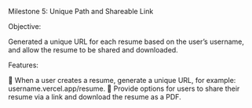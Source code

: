 Milestone 5: Unique Path and Shareable Link

Objective:

Generated a unique URL for each resume based on the user’s username, and allow the resume to be
shared and downloaded.

Features: 

 When a user creates a resume, generate a unique URL, for example:
username.vercel.app/resume.
 Provide options for users to share their resume via a link and download the resume as a
PDF. 